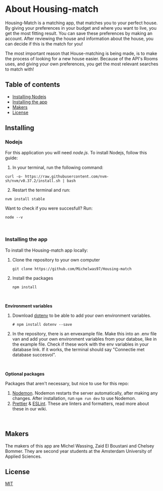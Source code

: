 # About Housing-match

Housing-Match is a matching app, that matches you to your perfect house. By giving your preferences in your budget and where you want to live, you get the most fitting result. You can save these preferences by making an account. After reviewing the house and information about the house, you can decide if this is the match for you! 

The most important reason that House-matching is being made, is to make the process of looking for a new house easier. Because of the API's Rooms uses, and giving your own preferences, you get the most relevant searches to match with!


## Table of contents

- [Installing Nodejs](#nodejs)
- [Installing the app](#Installeren)
- [Makers](#Makers)
- [License](#License)

## Installing

### Nodejs
For this application you will need _node.js_. To install Nodejs, follow this guide:

1. In your terminal, run the following command:
 
`curl -o- https://raw.githubusercontent.com/nvm-sh/nvm/v0.37.2/install.sh | bash`

2. Restart the terminal and run:
 
`nvm install stable`

Want to check if you were succesfull? Run:

`node --v`

<br>

### Installing the app

To install the Housing-match app locally:

1. Clone the repository to your own computer

   `git clone https://github.com/Michelwas97/Housing-match`

2. Install the packages

   `npm install `

<br> 
 
**Environment variables**

1.  Download [dotenv](https://www.npmjs.com/package/dotenv) to be able to add your own environment variables.

    `# npm install dotenv --save`

2.  In the repository, there is an envexample file. Make this into an .env file van and add your own environment variables from your databse, like in the example file. Check if these work with the env variables in your database link. If it works, the terminal should say "Connectie met database succesvol". 

<br>

**Optional packages**

Packages that aren't necessary, but nice to use for this repo:

1. [Nodemon](https://www.npmjs.com/package/nodemon). Nodemon restarts the server automatically, after making any changes. After installation, run `npm run dev` to use Nodemon.
2. [Prettier](https://prettier.io/) & [ESLint]([https://standardjs.com/](https://eslint.org/)). These are linters and formatters, read more about these in our wiki.

<br>

## Makers

The makers of this app are Michel Wassing, Zaid El Boustani and  Chelsey Bommer. They are second year students at the Amsterdam University of Applied Sciences.


## License

[MIT](https://opensource.org/licenses/MIT)
